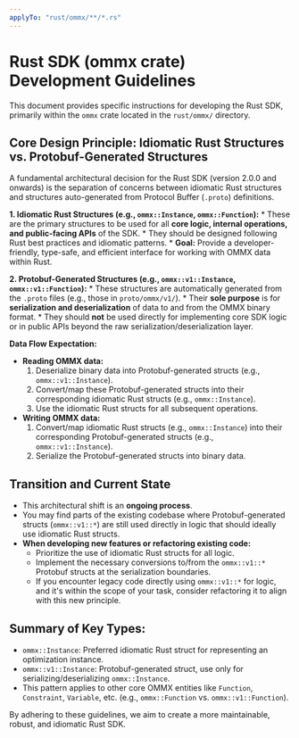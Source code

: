 ```yaml
---
applyTo: "rust/ommx/**/*.rs"
---
```


# Rust SDK (ommx crate) Development Guidelines

This document provides specific instructions for developing the Rust SDK, primarily within the `ommx` crate located in the `rust/ommx/` directory.

## Core Design Principle: Idiomatic Rust Structures vs. Protobuf-Generated Structures

A fundamental architectural decision for the Rust SDK (version 2.0.0 and onwards) is the separation of concerns between idiomatic Rust structures and structures auto-generated from Protocol Buffer (`.proto`) definitions.

**1. Idiomatic Rust Structures (e.g., `ommx::Instance`, `ommx::Function`):**
    *   These are the primary structures to be used for all **core logic, internal operations, and public-facing APIs** of the SDK.
    *   They should be designed following Rust best practices and idiomatic patterns.
    *   **Goal:** Provide a developer-friendly, type-safe, and efficient interface for working with OMMX data within Rust.

**2. Protobuf-Generated Structures (e.g., `ommx::v1::Instance`, `ommx::v1::Function`):**
    *   These structures are automatically generated from the `.proto` files (e.g., those in `proto/ommx/v1/`).
    *   Their **sole purpose** is for **serialization and deserialization** of data to and from the OMMX binary format.
    *   They should **not** be used directly for implementing core SDK logic or in public APIs beyond the raw serialization/deserialization layer.

**Data Flow Expectation:**

*   **Reading OMMX data:**
    1.  Deserialize binary data into Protobuf-generated structs (e.g., `ommx::v1::Instance`).
    2.  Convert/map these Protobuf-generated structs into their corresponding idiomatic Rust structs (e.g., `ommx::Instance`).
    3.  Use the idiomatic Rust structs for all subsequent operations.
*   **Writing OMMX data:**
    1.  Convert/map idiomatic Rust structs (e.g., `ommx::Instance`) into their corresponding Protobuf-generated structs (e.g., `ommx::v1::Instance`).
    2.  Serialize the Protobuf-generated structs into binary data.

## Transition and Current State

*   This architectural shift is an **ongoing process**.
*   You may find parts of the existing codebase where Protobuf-generated structs (`ommx::v1::*`) are still used directly in logic that should ideally use idiomatic Rust structs.
*   **When developing new features or refactoring existing code:**
    *   Prioritize the use of idiomatic Rust structs for all logic.
    *   Implement the necessary conversions to/from the `ommx::v1::*` Protobuf structs at the serialization boundaries.
    *   If you encounter legacy code directly using `ommx::v1::*` for logic, and it's within the scope of your task, consider refactoring it to align with this new principle.

## Summary of Key Types:

*   `ommx::Instance`: Preferred idiomatic Rust struct for representing an optimization instance.
*   `ommx::v1::Instance`: Protobuf-generated struct, use only for serializing/deserializing `ommx::Instance`.
*   This pattern applies to other core OMMX entities like `Function`, `Constraint`, `Variable`, etc. (e.g., `ommx::Function` vs. `ommx::v1::Function`).

By adhering to these guidelines, we aim to create a more maintainable, robust, and idiomatic Rust SDK.

